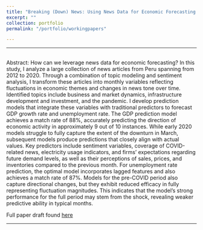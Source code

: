 ```yaml
---
title: "Breaking (Down) News: Using News Data for Economic Forecasting in Peru"
excerpt: ""
collection: portfolio
permalink: "/portfolio/workingpapers"

---
```


---

## 

Abstract: How can we leverage news data for economic forecasting? In this study, I analyze a large collection of news articles from Peru spanning from 2012 to 2020. Through a combination of topic modeling and sentiment analysis, I transform these articles into monthly variables reflecting fluctuations in economic themes and changes in news tone over time. Identified topics include business and market dynamics, infrastructure development and investment, and the pandemic. I develop prediction models that integrate these variables with traditional predictors to forecast GDP growth rate and unemployment rate. The GDP prediction model achieves a match rate of 88\%, accurately predicting the direction of economic activity in approximately 9 out of 10 instances. While early 2020 models struggle to fully capture the extent of the downturn in March, subsequent models produce predictions that closely align with actual values. Key predictors include sentiment variables, coverage of COVID-related news, electricity usage indicators, and firms’ expectations regarding future demand levels, as well as their perceptions of sales, prices, and inventories compared to the previous month. For unemployment rate prediction, the optimal model incorporates lagged features and also achieves a match rate of 87\%. Models for the pre-COVID period also capture directional changes, but they exhibit reduced efficacy in fully representing fluctuation magnitudes. This indicates that the model’s strong performance for the full period may stem from the shock, revealing weaker predictive ability in typical months.

Full paper draft found [here](Colorism.pdf)

---